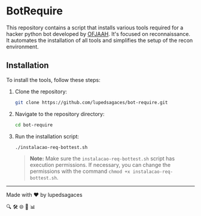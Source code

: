 # BotRequire

This repository contains a script that installs various tools required for a hacker python bot developed by [OFJAAH](https://github.com/KingOfBugbounty/KingOfBugBountyTips/blob/master/bottest.py). It's focused on reconnaissance. It automates the installation of all tools and simplifies the setup of the recon environment.


## Installation

To install the tools, follow these steps:

1. Clone the repository:

    ```bash
    git clone https://github.com/lupedsagaces/bot-require.git
    ```

2. Navigate to the repository directory:

    ```bash
    cd bot-require
    ```

3. Run the installation script:

    ```bash
    ./instalacao-req-bottest.sh
    ```

    > **Note:** Make sure the `instalacao-req-bottest.sh` script has execution permissions. If necessary, you can change the permissions with the command `chmod +x instalacao-req-bottest.sh`.

---

Made with ❤️ by lupedsagaces

🔍 🛠️ 🌐 🚀 📊

